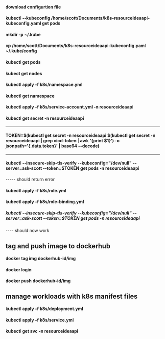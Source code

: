 #### download configurtion file

#### kubectl --kubeconfig /home/scott/Documents/k8s-resourceideaapi-kubeconfig.yaml get pods

#### mkdir -p ~/.kube
#### cp /home/scott/Documents/k8s-resourceideaapi-kubeconfig.yaml ~/.kube/config
#### kubectl get pods
#### kubect get nodes

#### kubectl apply -f k8s/namespace.yml
#### kubectl get namespace

#### kubectl apply -f k8s/service-account.yml -n resourceideaapi
#### kubectl get secret -n resourceideaapi
-----
#### TOKEN=$(kubectl get secret -n resourceideaapi $(kubectl get secret -n resourceideaapi | grep cicd-token | awk '{print $1}') -o jsonpath='{.data.token}' | base64 --decode)
----- 
#### kubectl --insecure-skip-tls-verify --kubeconfig="/dev/null" --server=ask-scott --token=$TOKEN get pods -n resourceideaapi
----- should return error

#### kubectl apply -f k8s/role.yml
#### kubectl apply -f k8s/role-binding.yml

##### kubectl --insecure-skip-tls-verify --kubeconfig="/dev/null" --server=ask-scott --token=$TOKEN get pods -n resourceideaapi
---- should now work

## tag and push image to dockerhub

#### docker tag img dockerhub-id/img
#### docker login
#### docker push dockerhub-id/img

## manage workloads with k8s manifest files

#### kubectl apply -f k8s/deployment.yml
#### kubectl apply -f k8s/service.yml
#### kubectl get svc -n resourceideaapi